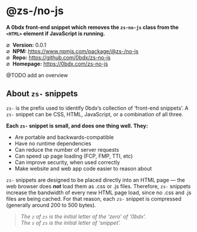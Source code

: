 # @zs-/no-js

__A 0bdx front-end snippet which removes the `zs-no-js` class from the `<HTML>` element if JavaScript is running.__

∅&nbsp; __Version:__ 0.0.1  
∅&nbsp; __NPM:__ <https://www.npmjs.com/package/@zs-/no-js>  
∅&nbsp; __Repo:__ <https://github.com/0bdx/zs-no-js>  
∅&nbsp; __Homepage:__ <https://0bdx.com/zs-no-js>

@TODO add an overview

## __About `zs-` snippets__

`zs-` is the prefix used to identify 0bdx’s collection of ‘front-end snippets’.
A `zs-` snippet can be CSS, HTML, JavaScript, or a combination of all three.

__Each `zs-` snippet is small, and does one thing well. They:__
- Are portable and backwards-compatible
- Have no runtime dependencies
- Can reduce the number of server requests
- Can speed up page loading (FCP, FMP, TTI, etc)
- Can improve security, when used correctly
- Make website and web app code easier to reason about

`zs-` snippets are designed to be placed directly into an HTML page — the web
browser does **_not_** load them as .css or .js files. Therefore, `zs-` snippets
increase the bandwidth of every new HTML page load, since no .css and .js files
are being cached. For that reason, each `zs-` snippet is compressed (generally
around 200 to 500 bytes).

> _The `z` of `zs` is the initial letter of the ‘zero’ of ‘0bdx’._  
> _The `s` of `zs` is the initial letter of ‘snippet’._  
